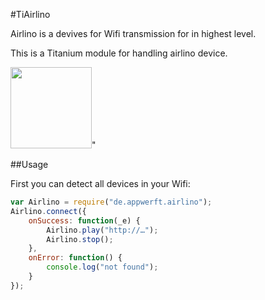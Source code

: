 #TiAirlino

Airlino is a devives for Wifi transmission for in highest level.

This is a Titanium module for handling airlino device.



<img src="https://encrypted-tbn3.gstatic.com/shopping?q=tbn:ANd9GcTviFhBPGfPsHhfypRPOjvsGZcid7GyMLuRxgVsroC8wEG05MxuBsXxDcgJxUI_1fiYAL1zoto&usqp=CAE" width=130>"

##Usage

First you can detect all devices in your Wifi:

```javascript
var Airlino = require("de.appwerft.airlino");
Airlino.connect({
    onSuccess: function(_e) {
        Airlino.play("http://…");
        Airlino.stop();
    },
    onError: function() {
        console.log("not found");
    }
});

```
